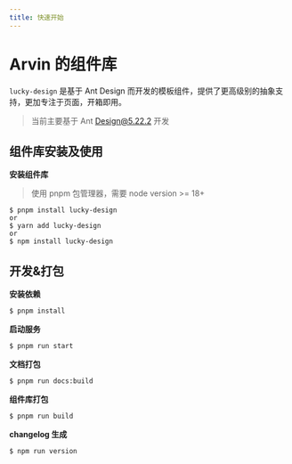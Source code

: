 ```yaml
---
title: 快速开始
---
```


# Arvin 的组件库

`lucky-design` 是基于 Ant Design 而开发的模板组件，提供了更高级别的抽象支持，更加专注于页面，开箱即用。

> 当前主要基于 Ant Design@5.22.2 开发

## 组件库安装及使用

**安装组件库**

> 使用 pnpm 包管理器，需要 node version >= 18+

```shell
$ pnpm install lucky-design
or
$ yarn add lucky-design
or
$ npm install lucky-design
```

## 开发&打包

**安装依赖**

```bash
$ pnpm install
```

**启动服务**

```bash
$ pnpm run start
```

**文档打包**

```bash
$ pnpm run docs:build
```

**组件库打包**

```bash
$ pnpm run build
```

**changelog 生成**

```bash
$ npm run version
```
